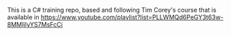 This is a C# training repo, based and following Tim Corey's course that is available in https://www.youtube.com/playlist?list=PLLWMQd6PeGY3t63w-8MMIjIyYS7MsFcCi
